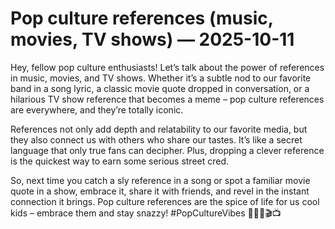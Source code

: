 # Pop culture references (music, movies, TV shows) — 2025-10-11

Hey, fellow pop culture enthusiasts! Let’s talk about the power of references in music, movies, and TV shows. Whether it’s a subtle nod to our favorite band in a song lyric, a classic movie quote dropped in conversation, or a hilarious TV show reference that becomes a meme – pop culture references are everywhere, and they’re totally iconic.

References not only add depth and relatability to our favorite media, but they also connect us with others who share our tastes. It’s like a secret language that only true fans can decipher. Plus, dropping a clever reference is the quickest way to earn some serious street cred.

So, next time you catch a sly reference in a song or spot a familiar movie quote in a show, embrace it, share it with friends, and revel in the instant connection it brings. Pop culture references are the spice of life for us cool kids – embrace them and stay snazzy! #PopCultureVibes ✌🏼🎶🎬📺